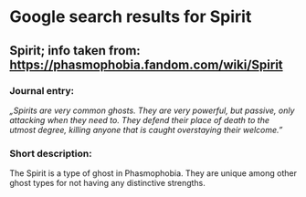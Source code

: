 # Google search results for Spirit
## Spirit; info taken from: https://phasmophobia.fandom.com/wiki/Spirit
### Journal entry:
*„Spirits are very common ghosts. They are very powerful, but passive, only attacking when they need to. They defend their place of death to the utmost degree, killing anyone that is caught overstaying their welcome.”*

### Short description:
The Spirit is a type of ghost in Phasmophobia. They are unique among other ghost types for not having any distinctive strengths.